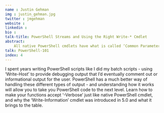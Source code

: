 ```yaml
---
name : Justin Gehman
img : justin_gehman.jpg
twitter : jmgehman
website : 
linkedin : 
bio : 
talk-title: PowerShell Streams and Using the Right Write-* Cmdlet
abstract:
    All native PowerShell cmdlets have what is called ‘Common Parameters’, which provides useful features like controlling error, informational, and verbose output. Understanding how this works is important when it comes time to write our own code that looks and acts like native PowerShell.
talk: PowerShell-101
index: 4
---
```


I spent years writing PowerShell scripts like I did my batch scripts - using ‘Write-Host’ to provide debugging output that I’d eventually comment out or informational output for the user. PowerShell has a much better way of handling these different types of output - and understanding how it works will allow you to take you PowerShell code to the next level. Learn how to make your functions accept ‘-Verbose’ just like native PowerShell cmdlet, and why the ‘Write-Information’ cmdlet was introduced in 5.0 and what it brings to the table.